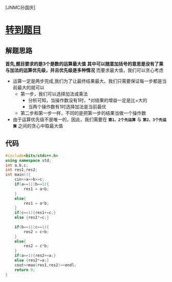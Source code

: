 [JNMC孙国庆]
# [转到题目](https://ac.nowcoder.com/acm/contest/19304/N)

## 解题思路
**首先,题目要求的是3个是数的运算最大值**
**其中可以随意加括号的意思是没有了乘与加法的运算优先级，并且优先级是多种情况**
而要求最大值，我们可以贪心考虑
- 运算一定是两步完成,我们为了让最终结果最大。我们只需要保证每一步都是当前最大的就可以
   - 第一步，我们可以选择加法或乘法
     - 分析可知，当操作数没有1时，*对结果的增益一定是比+大的
     - 当两个操作数有1时选择加法是当前最优
   - 第二步和第一步一样，不同的是把第一步的结果当做一个操作数
- 由于运算优先级不是唯一的，因此，我们需要在 **`第1、2个先运算`** 与 **`第2、3个先运算`** 之间的贪心中取最大值
  
## 代码
```cpp
#include<bits/stdc++.h>
using namespace std;
int a,b,c;
int res1,res2;
int main(){
    cin>>a>>b>>c;
    if(a==1||b==1){
        res1 = a+b;
    }
    else{
        res1 = a*b;
    }
    if(c==1){res1+=c;}
    else {res1*=c;}
    
    if(b==1||c==1){
        res2 = c+b;
    }
    else{
        res2 = c*b;
    }
    if(a==1){res2+=a;}
    else {res2*=a;}
    cout<<max(res1,res2)<<endl;
    return 0;
}
```